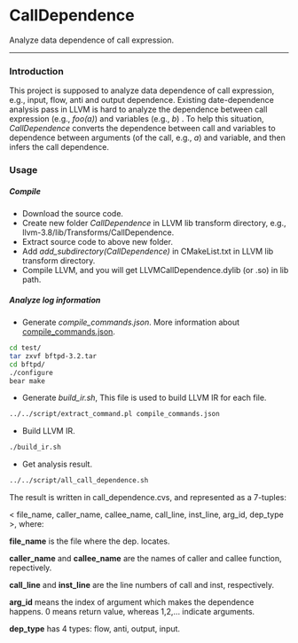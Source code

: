 # CallDependence
Analyze data dependence of call expression.

---

### Introduction
This project is supposed to analyze data dependence of call expression, e.g., input, flow, anti and output dependence. Existing date-dependence analysis pass in LLVM is hard to analyze the dependence between call expression (e.g., *foo(a)*) and variables (e.g., *b*) . To help this situation, *CallDependence* converts the dependence between call and variables to dependence between arguments (of the call, e.g., *a*) and variable, and then infers the call dependence.


### Usage

##### Compile
- Download the source code.
- Create new folder *CallDependence* in LLVM lib transform directory, e.g., llvm-3.8/lib/Transforms/CallDependence.
- Extract source code to above new folder.
- Add *add_subdirectory(CallDependence)* in CMakeList.txt in LLVM lib transform directory.
- Compile LLVM, and you will get LLVMCallDependence.dylib (or .so) in lib path.


##### Analyze log information
- Generate *compile_commands.json*. More information about [compile_commands.json](http://clang.llvm.org/docs/JSONCompilationDatabase.html).
```sh
cd test/
tar zxvf bftpd-3.2.tar
cd bftpd/
./configure
bear make
```
- Generate *build_ir.sh*, This file is used to build LLVM IR for each file.
```sh
../../script/extract_command.pl compile_commands.json
```
- Build LLVM IR.
```sh
./build_ir.sh
```
- Get analysis result.
```sh
../../script/all_call_dependence.sh
```
The result is written in call_dependence.cvs, and represented as a 7-tuples:

< file_name, caller_name, callee_name, call_line, inst_line, arg_id, dep_type >, where:

**file_name** is the file where the dep. locates.

**caller_name** and **callee_name** are the names of caller and callee function, repectively.

**call_line** and **inst_line** are the line numbers of call and inst, respectively.

**arg_id** means the index of argument which makes the dependence happens. 0 means return value, whereas 1,2,... indicate arguments.

**dep_type** has 4 types: flow, anti, output, input.
